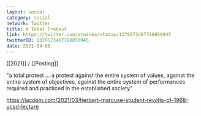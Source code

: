 ```yaml
---
layout: social
category: social
network: Twitter
title: A Total Protest
link: https://twitter.com/steinea/status/1379573467780050945
twitterID: 1379573467780050945
date: 2021-04-06
---
```


[[2021]] / [[Posting]]

"a total protest ... a protest against the entire system of values, against the entire system of objectives, against the entire system of performances required and practiced in the established society"

<https://jacobin.com/2021/03/herbert-marcuse-student-revolts-of-1968-ucsd-lecture>
